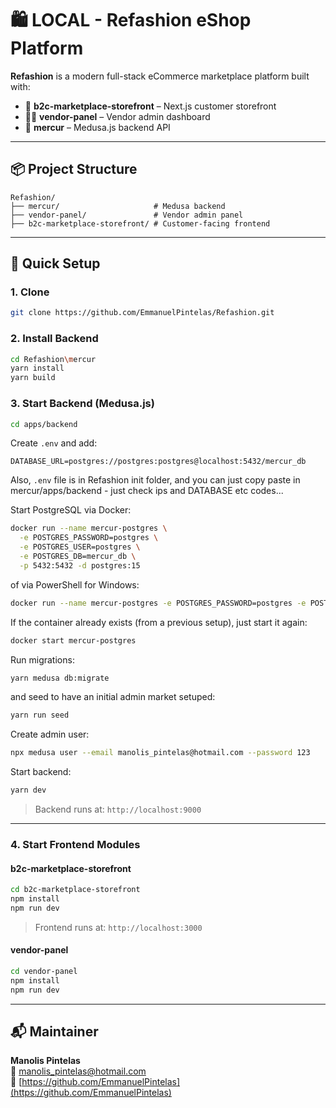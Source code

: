 # 🛍️ LOCAL - Refashion eShop Platform

**Refashion** is a modern full-stack eCommerce marketplace platform built with:

- 🛒 **b2c-marketplace-storefront** – Next.js customer storefront
- 🧑‍💼 **vendor-panel** – Vendor admin dashboard
- 🔧 **mercur** – Medusa.js backend API

---

## 📦 Project Structure

```
Refashion/
├── mercur/                     # Medusa backend
├── vendor-panel/               # Vendor admin panel
├── b2c-marketplace-storefront/ # Customer-facing frontend
```

---

## 🚀 Quick Setup

### 1. Clone 
```bash
git clone https://github.com/EmmanuelPintelas/Refashion.git
```

### 2. Install Backend

```bash
cd Refashion\mercur
yarn install
yarn build
```

### 3. Start Backend (Medusa.js)

```bash
cd apps/backend
```

Create `.env` and add:

```
DATABASE_URL=postgres://postgres:postgres@localhost:5432/mercur_db
```
Also, `.env` file is in Refashion init folder, and you can just copy paste in mercur/apps/backend - just check ips and DATABASE etc codes...


Start PostgreSQL via Docker:

```bash
docker run --name mercur-postgres \
  -e POSTGRES_PASSWORD=postgres \
  -e POSTGRES_USER=postgres \
  -e POSTGRES_DB=mercur_db \
  -p 5432:5432 -d postgres:15
```
of via PowerShell for Windows:
```bash
docker run --name mercur-postgres -e POSTGRES_PASSWORD=postgres -e POSTGRES_USER=postgres -e POSTGRES_DB=mercur_db -p 5432:5432 -d postgres:15
```
If the container already exists (from a previous setup), just start it again:
```bash
docker start mercur-postgres
```

Run migrations:

```bash
yarn medusa db:migrate
```
and seed to have an initial admin market setuped:
```bash
yarn run seed
```

Create admin user:

```bash
npx medusa user --email manolis_pintelas@hotmail.com --password 123
```

Start backend:

```bash
yarn dev
```

> Backend runs at: `http://localhost:9000`

---

### 4. Start Frontend Modules

#### b2c-marketplace-storefront

```bash
cd b2c-marketplace-storefront
npm install
npm run dev
```

> Frontend runs at: `http://localhost:3000`


#### vendor-panel

```bash
cd vendor-panel
npm install
npm run dev
```

---

## 📬 Maintainer

**Manolis Pintelas**  
📧 manolis_pintelas@hotmail.com  
🔗 [https://github.com/EmmanuelPintelas](https://github.com/EmmanuelPintelas)
